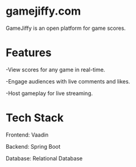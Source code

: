# gamejiffy.com


GameJiffy is an open platform for game scores.

# Features

-View scores for any game in real-time.

-Engage audiences with live comments and likes.

-Host gameplay for live streaming.

# Tech Stack

Frontend: Vaadin

Backend: Spring Boot

Database: Relational Database 
